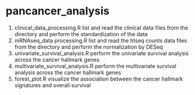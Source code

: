 # pancancer_analysis

1. clinical_data_processing.R list and read the clinical data files from the directory and perform the standardization of the data
2. mRNAseq_data processing.R list and read the htseq counts data files from the directory and perform the normalization by DESeq
3. univariate_survival_analysis.R perform the univariate survival analysis across the cancer hallmark genes
4. multivariate_survival_analysis.R perform the multivariate survival analysis across the cancer hallmark genes
5. forest_plot.R visualize the association between the cancer hallmark signatures and overall survival
